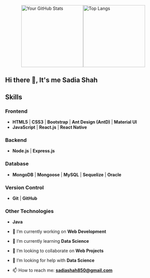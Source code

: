 <div style="display: flex; justify-content: center;">
  <img src="https://github-readme-stats.vercel.app/api?username=sadia-hub&count_private=true&theme=dark" alt="Your GitHub Stats" height="200px" />
  <img src="https://github-readme-stats.vercel.app/api/top-langs/?username=sadia-hub&count_private=true&theme=dark" alt="Top Langs" height="200px" />
</div>

## Hi there 👋, It's me Sadia Shah
<!--   ### I am highly motivated and energetic Software Engineering student who believes in learning by solving challenging tasks, through online platforms and working among expert developers. Eager to perform valuable work using computer programming skills.
-->
## Skills

### Frontend
- **HTML5** | **CSS3** | **Bootstrap** | **Ant Design (AntD)** | **Material UI**
- **JavaScript** | **React.js** | **React Native**

### Backend
- **Node.js** | **Express.js**

### Database
- **MongoDB** | **Mongoose** | **MySQL** | **Sequelize** | **Oracle**

### Version Control
- **Git** | **GitHub**

### Other Technologies
- **Java**


- 🔭 I’m currently working on **Web Development**
- 🌱 I’m currently learning **Data Science**
- 👯 I’m looking to collaborate on **Web Projects**
- 🤔 I’m looking for help with **Data Science**
- 📫 How to reach me: **sadiashah850@gmail.com**

<!--
**Sadia-hub/Sadia-hub** is a ✨ _special_ ✨ repository because its `README.md` (this file) appears on your GitHub profile.

Here are some ideas to get you started:

- 🔭 I’m currently working on ...
- 🌱 I’m currently learning ...
- 👯 I’m looking to collaborate on ...
- 🤔 I’m looking for help with ...
- 💬 Ask me about ...
- 📫 How to reach me: ...
- 😄 Pronouns: ...
- ⚡ Fun fact: ...
-->
